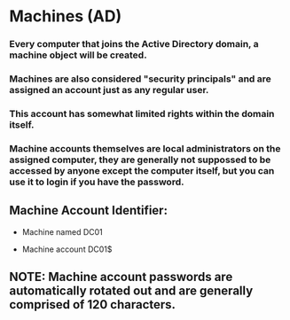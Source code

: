 # Machines (AD)

### Every computer that joins the Active Directory domain, a machine object will be created.

### Machines are also considered "security principals" and are assigned an account just as any regular user.

### This account has somewhat limited rights within the domain itself.

### Machine accounts themselves are local administrators on the assigned computer, they are generally not suppossed to be accessed by anyone except the computer itself, but you can use it to login if you have the password.

## Machine Account Identifier:

 - Machine named DC01

 - Machine account DC01$

## NOTE: Machine account passwords are automatically rotated out and are generally comprised of 120 characters.
